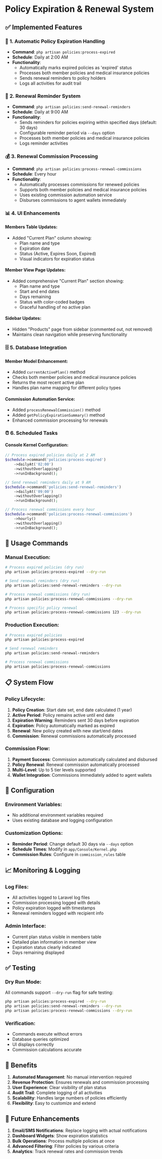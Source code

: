 # Policy Expiration & Renewal System

## ✅ **Implemented Features**

### 🔄 **1. Automatic Policy Expiration Handling**
- **Command**: `php artisan policies:process-expired`
- **Schedule**: Daily at 2:00 AM
- **Functionality**:
  - Automatically marks expired policies as 'expired' status
  - Processes both member policies and medical insurance policies
  - Sends renewal reminders to policy holders
  - Logs all activities for audit trail

### 📧 **2. Renewal Reminder System**
- **Command**: `php artisan policies:send-renewal-reminders`
- **Schedule**: Daily at 9:00 AM
- **Functionality**:
  - Sends reminders for policies expiring within specified days (default: 30 days)
  - Configurable reminder period via `--days` option
  - Processes both member policies and medical insurance policies
  - Logs reminder activities

### 💰 **3. Renewal Commission Processing**
- **Command**: `php artisan policies:process-renewal-commissions`
- **Schedule**: Every hour
- **Functionality**:
  - Automatically processes commissions for renewed policies
  - Supports both member policies and medical insurance policies
  - Uses existing commission automation service
  - Disburses commissions to agent wallets immediately

### 📊 **4. UI Enhancements**

#### **Members Table Updates**:
- Added "Current Plan" column showing:
  - Plan name and type
  - Expiration date
  - Status (Active, Expires Soon, Expired)
  - Visual indicators for expiration status

#### **Member View Page Updates**:
- Added comprehensive "Current Plan" section showing:
  - Plan name and type
  - Start and end dates
  - Days remaining
  - Status with color-coded badges
  - Graceful handling of no active plan

#### **Sidebar Updates**:
- Hidden "Products" page from sidebar (commented out, not removed)
- Maintains clean navigation while preserving functionality

### 🗄️ **5. Database Integration**

#### **Member Model Enhancement**:
- Added `currentActivePlan()` method
- Checks both member policies and medical insurance policies
- Returns the most recent active plan
- Handles plan name mapping for different policy types

#### **Commission Automation Service**:
- Added `processRenewalCommission()` method
- Added `getPolicyExpirationSummary()` method
- Enhanced commission processing for renewals

### ⏰ **6. Scheduled Tasks**

#### **Console Kernel Configuration**:
```php
// Process expired policies daily at 2 AM
$schedule->command('policies:process-expired')
    ->dailyAt('02:00')
    ->withoutOverlapping()
    ->runInBackground();

// Send renewal reminders daily at 9 AM
$schedule->command('policies:send-renewal-reminders')
    ->dailyAt('09:00')
    ->withoutOverlapping()
    ->runInBackground();

// Process renewal commissions every hour
$schedule->command('policies:process-renewal-commissions')
    ->hourly()
    ->withoutOverlapping()
    ->runInBackground();
```

## 🚀 **Usage Commands**

### **Manual Execution**:
```bash
# Process expired policies (dry run)
php artisan policies:process-expired --dry-run

# Send renewal reminders (dry run)
php artisan policies:send-renewal-reminders --dry-run

# Process renewal commissions (dry run)
php artisan policies:process-renewal-commissions --dry-run

# Process specific policy renewal
php artisan policies:process-renewal-commissions 123 --dry-run
```

### **Production Execution**:
```bash
# Process expired policies
php artisan policies:process-expired

# Send renewal reminders
php artisan policies:send-renewal-reminders

# Process renewal commissions
php artisan policies:process-renewal-commissions
```

## 📋 **System Flow**

### **Policy Lifecycle**:
1. **Policy Creation**: Start date set, end date calculated (1 year)
2. **Active Period**: Policy remains active until end date
3. **Expiration Warning**: Reminders sent 30 days before expiration
4. **Expiration**: Policy automatically marked as expired
5. **Renewal**: New policy created with new start/end dates
6. **Commission**: Renewal commissions automatically processed

### **Commission Flow**:
1. **Payment Success**: Commission automatically calculated and disbursed
2. **Policy Renewal**: Renewal commission automatically processed
3. **Multi-Level**: Up to 5 tier levels supported
4. **Wallet Integration**: Commissions immediately added to agent wallets

## 🔧 **Configuration**

### **Environment Variables**:
- No additional environment variables required
- Uses existing database and logging configuration

### **Customization Options**:
- **Reminder Period**: Change default 30 days via `--days` option
- **Schedule Times**: Modify in `app/Console/Kernel.php`
- **Commission Rules**: Configure in `commission_rules` table

## 📈 **Monitoring & Logging**

### **Log Files**:
- All activities logged to Laravel log files
- Commission processing logged with details
- Policy expiration logged with timestamps
- Renewal reminders logged with recipient info

### **Admin Interface**:
- Current plan status visible in members table
- Detailed plan information in member view
- Expiration status clearly indicated
- Days remaining displayed

## ✅ **Testing**

### **Dry Run Mode**:
All commands support `--dry-run` flag for safe testing:
```bash
php artisan policies:process-expired --dry-run
php artisan policies:send-renewal-reminders --dry-run
php artisan policies:process-renewal-commissions --dry-run
```

### **Verification**:
- Commands execute without errors
- Database queries optimized
- UI displays correctly
- Commission calculations accurate

## 🎯 **Benefits**

1. **Automated Management**: No manual intervention required
2. **Revenue Protection**: Ensures renewals and commission processing
3. **User Experience**: Clear visibility of plan status
4. **Audit Trail**: Complete logging of all activities
5. **Scalability**: Handles large numbers of policies efficiently
6. **Flexibility**: Easy to customize and extend

## 🔮 **Future Enhancements**

1. **Email/SMS Notifications**: Replace logging with actual notifications
2. **Dashboard Widgets**: Show expiration statistics
3. **Bulk Operations**: Process multiple policies at once
4. **Advanced Filtering**: Filter policies by various criteria
5. **Analytics**: Track renewal rates and commission trends
